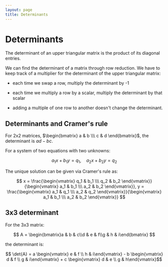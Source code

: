 ```yaml
---
layout: page
title: Determinants
---
```


# Determinants

The determinant of an upper triangular matrix is the product of its diagonal entries.

We can find the determinant of a matrix through row reduction. We have to keep track of a multiplier for the determinant of the upper triangular matrix:

* each time we swap a row, multiply the determinant by -1

* each time we multiply a row by a scalar, multiply the determinant by that scalar

* adding a multiple of one row to another doesn't change the determinant.


## Determinants and Cramer's rule

For 2x2 matrices, $\begin{bmatrix} a & b \\\ c & d \end{bmatrix}$, the determinant is $ad - bc$.

For a system of two equations with two unknowns:

$$ a_1 x + b_1 y = q_1, \quad a_2 x + b_2 y = q_2 $$

The unique solution can be given via Cramer's rule as:

$$ x = \frac{\begin{vmatrix} q_1 & b_1 \\\ q_2 & b_2 \end{vmatrix}}{\begin{vmatrix} a_1 & b_1 \\\ a_2 & b_2 \end{vmatrix}}, y = \frac{\begin{vmatrix} a_1 & q_1 \\\ a_2 & q_2 \end{vmatrix}}{\begin{vmatrix} a_1 & b_1 \\\ a_2 & b_2 \end{vmatrix}}  $$


## 3x3 determinant

For the 3x3 matrix:

$$ A = \begin{bmatrix}a & b & c\\d & e & f\\g & h & i\end{bmatrix} $$

the determinant is:

$$ \det{A} = a \begin{vmatrix} e & f \\ h & i\end{vmatrix} - b \begin{vmatrix} d & f \\ g & i\end{vmatrix} + c \begin{vmatrix} d & e \\ g & h\end{vmatrix}$$

